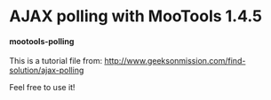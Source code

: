 <h1>AJAX polling with MooTools 1.4.5</h1>
<h4>mootools-polling</h4>

This is a tutorial file from:
http://www.geeksonmission.com/find-solution/ajax-polling

Feel free to use it!
